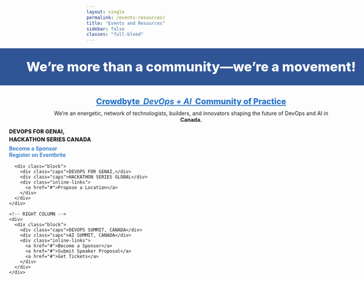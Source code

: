 ```yaml
---
layout: single
permalink: /events-resources/
title: "Events and Resources"
sidebar: false
classes: "full-bleed"
---
```


<style>
/* Hide the Previous / Next pager on this page only */
.pagination, .pagination--pager { display:none !important; }

/* ===== Full-bleed layout (edge-to-edge) ===== */
.page.full-bleed .page__inner-wrap,
.page.full-bleed .page__content {
  max-width: none !important;
  padding-left: 0 !important;
  padding-right: 0 !important;
}
.full-bleed-row {
  width: 100vw;
  margin-left: calc(50% - 50vw);
  margin-right: calc(50% - 50vw);
}

/* ===== Hero band ===== */
.cb-hero {
  background:#2f5597;
  color:#fff;
  padding: 28px 24px;
  text-align:center;
}
.cb-hero h1{
  margin:0;
  font-weight:800;
  font-size: clamp(24px, 3.6vw, 40px);
  line-height:1.2;
}

/* ===== Body ===== */
.cb-wrap { padding: 20px 24px; }

.cb-title { 
  text-align:center; 
  font-weight:800; 
  margin: 10px 0 10px; 
  font-size: clamp(18px, 2.2vw, 24px); 
}
.cb-title .hl { color:#2874c7; text-decoration: underline; }

.cb-intro { text-align:center; margin: 6px 0 14px; }
.cb-intro strong { display:block; }

/* Two-column grid */
.er-grid {
  display:grid;
  grid-template-columns: 1fr 1fr;
  gap: 28px;
  max-width: 1200px;
  margin: 0 auto;
}
@media (max-width: 880px){ .er-grid { grid-template-columns: 1fr; } }

.block { line-height:1.25; }
.block + .block { margin-top: 24px; }

.block .caps {
  font-weight: 800;
  text-transform: uppercase;
  letter-spacing: .02em;
  margin-bottom: 4px;
}

/* Link list styles */
.inline-links { margin-top: 6px; }
.inline-links a {
  display:block;
  text-decoration: none;
  color:#2874c7;              /* <-- match heading blue */
  font-weight:600;
}
.inline-links a:visited { color:#2874c7; }  /* keep same after visit */
.inline-links a:hover,
.inline-links a:focus { text-decoration: underline; }
.inline-links a:active { opacity: .9; }
</style>

<!-- HERO -->
<div class="full-bleed-row cb-hero">
  <h1>We’re more than a community—we’re a movement!</h1>
</div>

<!-- MAIN -->
<div class="full-bleed-row cb-wrap">
  <h2 class="cb-title">
    <span class="hl">Crowdbyte&nbsp;&nbsp;<em><strong>DevOps + AI</strong></em>&nbsp;&nbsp;Community of Practice</span>
  </h2>

  <p class="cb-intro">
    We’re an energetic, network of technologists, builders, and innovators shaping the future of DevOps and AI in
    <strong>Canada.</strong>
  </p>

  <div class="er-grid">
    <!-- LEFT COLUMN -->
    <div>
      <div class="block">
        <div class="caps">DEVOPS FOR GENAI,</div>
        <div class="caps">HACKATHON SERIES CANADA</div>
        <div class="inline-links">
          <a href="{{ site.baseurl }}/contact/">Become a Sponsor</a>
          <a href="https://www.eventbrite.ca/e/devops-for-genai-hackathon-tickets-1407877793379" target="_blank" rel="noopener">Register on Eventbrite</a>
        </div>
      </div>

      <div class="block">
        <div class="caps">DEVOPS FOR GENAI,</div>
        <div class="caps">HACKATHON SERIES GLOBAL</div>
        <div class="inline-links">
          <a href="#">Propose a Location</a>
        </div>
      </div>
    </div>

    <!-- RIGHT COLUMN -->
    <div>
      <div class="block">
        <div class="caps">DEVOPS SUMMIT, CANADA</div>
        <div class="caps">AI SUMMIT, CANADA</div>
        <div class="inline-links">
          <a href="#">Become a Sponsor</a>
          <a href="#">Submit Speaker Proposal</a>
          <a href="#">Get Tickets</a>
        </div>
      </div>
    </div>
  </div>
</div>
